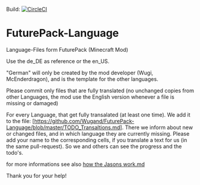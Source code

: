 Build: [![CircleCI](https://circleci.com/gh/Wugand/FuturePack-Language.svg?style=svg)](https://circleci.com/gh/Wugand/FuturePack-Language)

# FuturePack-Language
Language-Files form FuturePack (Minecraft Mod)

Use the de_DE as reference or the en_US.

"German" will only be created by the mod developer (Wugi, McEnderdragon), and is the template for the other languages.

Please commit only files that are fully translated (no unchanged copies from other Languages, the mod use the English version whenever a file is missing or damaged)

For every Language, that get fully transalated (at least one time). We add it to the file: [https://github.com/Wugand/FuturePack-Language/blob/master/TODO_Transaltions.md]. There we inform about new or changed files, and in which language they are currently missing. Please add your name to the corresponding cells, if you translate a text for us (in the same pull-request). So we and others can see the progress and the todo's.

for more informations see also [how the Jasons work.md](https://github.com/Wugand/FuturePack-Language/blob/master/how%20the%20Json%20works.md)


Thank you for your help!
